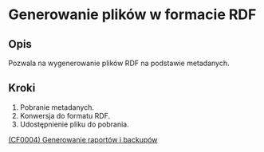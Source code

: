 # Generowanie plików w formacie RDF

## Opis
Pozwala na wygenerowanie plików RDF na podstawie metadanych.

## Kroki
1. Pobranie metadanych.
2. Konwersja do formatu RDF.
3. Udostępnienie pliku do pobrania.

[(CF0004) Generowanie raportów i backupów](../../3.wizja.systemu/3.3.cechy.funkcjonalne/cechy.funkcjonalne/CF0004.md)
